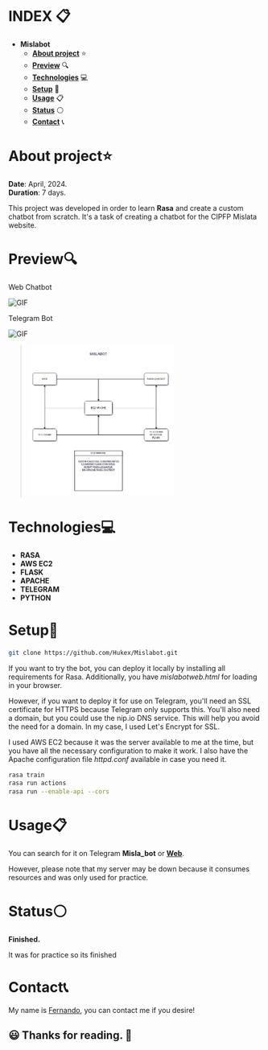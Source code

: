 # INDEX 📋

* **Mislabot**  
  + [**About project**](#about-project) ⭐
  + [**Preview**](#preview) 🔍
  + [**Technologies**](#technologies) 💻
  + [**Setup**](#setup) 🔧
  + [**Usage**](#usage) 📋
  + [**Status**](#status) ⚪
  + [**Contact**](#contact) 📞

# About project⭐

**Date**: April, 2024.   
**Duration**: 7 days.

This project was developed in order to learn **Rasa** and create a custom chatbot from scratch. It's a task of creating a chatbot for the CIPFP Mislata website.

# Preview🔍

Web Chatbot

![GIF](https://github.com/Hukex/Mislabot/blob/master/readmefiles/web.gif?raw=true)
 
Telegram Bot

![GIF](https://github.com/Hukex/Mislabot/blob/master/readmefiles/telegram.gif?raw=true)

> <img src="extras/mislabot.png" height="300"/>

# Technologies💻

* **RASA**
* **AWS EC2**
* **FLASK**
* **APACHE**
* **TELEGRAM**
* **PYTHON**

# Setup🔧

``` bash
git clone https://github.com/Hukex/Mislabot.git
```
If you want to try the bot, you can deploy it locally by installing all requirements for Rasa. Additionally, you have *mislabotweb.html* for loading in your browser.

However, if you want to deploy it for use on Telegram, you'll need an SSL certificate for HTTPS because Telegram only supports this. You'll also need a domain, but you could use the nip.io DNS service. This will help you avoid the need for a domain. In my case, I used Let's Encrypt for SSL.

I used AWS EC2 because it was the server available to me at the time, but you have all the necessary configuration to make it work. I also have the Apache configuration file *httpd.conf* available in case you need it.

``` bash
rasa train
rasa run actions
rasa run --enable-api --cors
```


# Usage📋

You can search for it on Telegram **Misla_bot** or [**Web**](https://18.214.170.176.nip.io/). 

However, please note that my server may be down because it consumes resources and was only used for practice.

# Status⚪

**Finished.**

It was for practice so its finished

# Contact📞

My name is [Fernando](https://www.linkedin.com/in/fevm/), you can contact me if you desire!

## 😃 Thanks for reading. 👋
